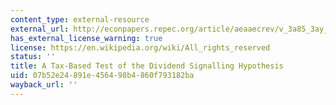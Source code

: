 ```yaml
---
content_type: external-resource
external_url: http://econpapers.repec.org/article/aeaaecrev/v_3a85_3ay_3a1995_3ai_3a3_3ap_3a532-51.htm
has_external_license_warning: true
license: https://en.wikipedia.org/wiki/All_rights_reserved
status: ''
title: A Tax-Based Test of the Dividend Signalling Hypothesis
uid: 07b52e24-891e-4564-98b4-860f793182ba
wayback_url: ''
---
```

